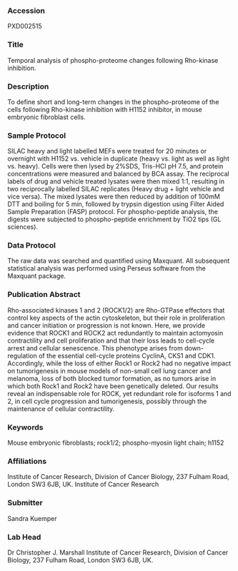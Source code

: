 ### Accession
PXD002515

### Title
Temporal analysis of phospho-proteome changes following Rho-kinase inhibition.

### Description
To define short and long-term changes in the phospho-proteome of the cells following Rho-kinase inhibition with H1152 inhibitor, in mouse embryonic fibroblast cells.

### Sample Protocol
SILAC heavy and light labelled MEFs were treated for 20 minutes or overnight with H1152 vs. vehicle in duplicate (heavy vs. light as well as light vs. heavy). Cells were then lysed by 2%SDS, Tris-HCl pH 7.5, and protein concentrations were measured and balanced by BCA assay. The reciprocal labels of drug and vehicle treated lysates were then mixed 1:1, resulting in two reciprocally labelled SILAC replicates (Heavy drug + light vehicle and vice versa). The mixed lysates were then reduced by addition of 100mM DTT and boiling for 5 min, followed by trypsin digestion using Filter Aided Sample Preparation (FASP) protocol. For phospho-peptide analysis, the digests were subjected to phospho-peptide enrichment by TiO2 tips (GL sciences).

### Data Protocol
The raw data was searched and quantified using Maxquant. All subsequent statistical analysis was performed using Perseus software from the Maxquant package.

### Publication Abstract
Rho-associated kinases 1 and 2 (ROCK1/2) are Rho-GTPase effectors that control key aspects of the actin cytoskeleton, but their role in proliferation and cancer initiation or progression is not known. Here, we provide evidence that ROCK1 and ROCK2 act redundantly to maintain actomyosin contractility and cell proliferation and that their loss leads to cell-cycle arrest and cellular senescence. This phenotype arises from down-regulation of the essential cell-cycle proteins CyclinA, CKS1 and CDK1. Accordingly, while the loss of either Rock1 or Rock2 had no negative impact on tumorigenesis in mouse models of non-small cell lung cancer and melanoma, loss of both blocked tumor formation, as no tumors arise in which both Rock1 and Rock2 have been genetically deleted. Our results reveal an indispensable role for ROCK, yet redundant role for isoforms 1 and 2, in cell cycle progression and tumorigenesis, possibly through the maintenance of cellular contractility.

### Keywords
Mouse embryonic fibroblasts; rock1/2; phospho-myosin light chain; h1152

### Affiliations
Institute of Cancer Research, Division of Cancer Biology, 237 Fulham Road, London SW3 6JB, UK.
Institute of Cancer Research

### Submitter
Sandra Kuemper

### Lab Head
Dr Christopher J. Marshall
Institute of Cancer Research, Division of Cancer Biology, 237 Fulham Road, London SW3 6JB, UK.


